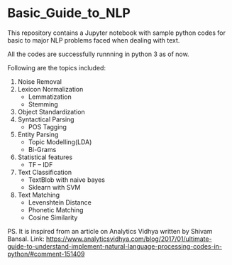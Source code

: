# Basic_Guide_to_NLP
This repository contains a Jupyter notebook with sample python codes for basic to major NLP problems faced when dealing with text.

All the codes are successfully runnning in python 3 as of now.

Following are the topics included:
1. Noise Removal
2. Lexicon Normalization
     * Lemmatization
     * Stemming
3. Object Standardization
4. Syntactical Parsing
     * POS Tagging
5. Entity Parsing
     * Topic Modelling(LDA)
     * Bi-Grams
6. Statistical features
     * TF – IDF
7. Text Classification
     * TextBlob with naive bayes
     * Sklearn with SVM
8. Text Matching
     * Levenshtein Distance
     * Phonetic Matching
     * Cosine Similarity



PS. It is inspired from an article on Analytics Vidhya written by Shivam Bansal. 
Link: https://www.analyticsvidhya.com/blog/2017/01/ultimate-guide-to-understand-implement-natural-language-processing-codes-in-python/#comment-151409
